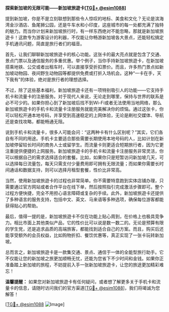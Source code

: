 **探索新加坡的无限可能——新加坡旅遊卡[[TG💪+ @esim1088](https://t.me/s/esim1088)]**

提到新加坡，你是不是立刻联想到那些令人惊叹的地标、美食和文化？无论是滨海湾金沙酒店、鱼尾狮公园，还是牛车水和小印度，这座城市的每一处都充满了独特的魅力。而当你计划来新加坡旅行时，有一样东西绝对不能忽略，那就是新加坡旅遊卡！这款专为游客设计的利器，不仅能让你畅游新加坡各大景点，还能轻松搞定手机通讯问题，简直是旅行者们的福音。

首先，让我们聊聊新加坡旅遊卡的核心功能。这张卡的最大亮点就是包含了交通、景点门票以及通信服务的多重优惠。举个例子，当你手持新加坡旅遊卡，在新加坡搭乘地铁、公交或者出租车时，可以直接享受折扣票价。而且，许多热门景点如新加坡动物园、夜间野生动物园等都提供免费或打折入场机会。这种“一卡在手，天下我有”的体验，绝对是旅行者的理想选择。

不过，除了这些基本福利，新加坡旅遊卡还有一项特别吸引人的功能——它支持手机卡和流量卡的注册服务。对于现代人来说，无论走到哪里，保持与世界的联系是必不可少的。如果你担心到了新加坡后找不到Wi-Fi或者无法使用当地网络，那么新加坡旅遊卡的手机卡和流量卡注册服务就能完美解决你的烦恼。通过这张卡，你可以轻松开通本地号码，并享受到高速稳定的上网体验，无论是刷社交媒体、导航还是查找攻略，都能畅通无阻。

说到手机卡和流量卡，很多人可能会问：“这两种卡有什么区别呢？”其实，它们各自有不同的用途。手机卡主要适合那些需要长期使用本地号码的人，比如计划在新加坡停留较长时间的商务人士或留学生。而流量卡则更适合短期旅行者，因为它更注重提供便捷的上网服务。新加坡旅遊卡的手机卡和流量卡注册服务非常灵活，你可以根据自己的需求选择适合的套餐。比如，如果你只是短暂访问新加坡几天，可以选择每日流量包，每天只需支付少量费用即可拥有无限流量；而如果你需要长时间通话和数据支持，则可以选择月租型套餐，性价比非常高。

当然，使用新加坡旅遊卡的过程也非常简单。你不需要特意跑到实体店铺办理，只需要通过官方网站或者合作平台在线下单，然后按照指引完成激活步骤即可。整个过程方便快捷，完全不用担心语言障碍或复杂的手续。此外，新加坡旅遊卡还提供了多种语言的服务支持，包括中文、英文、马来语等多种选项，确保每位游客都能获得贴心的帮助。

最后，值得一提的是，新加坡旅遊卡不仅在功能上贴心周到，在价格上也极具竞争力。相比市面上其他类似产品，它的性价比可以说是数一数二的。无论是预算有限的学生党，还是追求品质的高端旅客，都能找到适合自己的方案。而且，购买后还能享受额外的会员权益，比如购物折扣、餐饮优惠等，真正实现了一张卡玩转新加坡。

总而言之，新加坡旅遊卡是一款集交通、景点、通信于一体的全能型旅行助手。它不仅能让您的新加坡之旅更加顺畅无忧，还能为您省下不少时间和金钱。如果你正准备踏上新加坡的旅程，不妨提前入手一张新加坡旅遊卡，让您的旅途更加精彩难忘！

**温馨提醒：** 如果您对新加坡旅遊卡有任何疑问，或者想了解更多关于手机卡和流量卡的信息，请随时访问我们的官方渠道[[TG💪+ @esim1088](https://t.me/s/esim1088)]，我们将竭诚为您解答！

[[TG💪+ @esim1088](https://t.me/s/esim1088) ![Image](https://i.postimg.cc/4NQfJmqS/Snipaste-2025-05-13-00-14-12.png)]